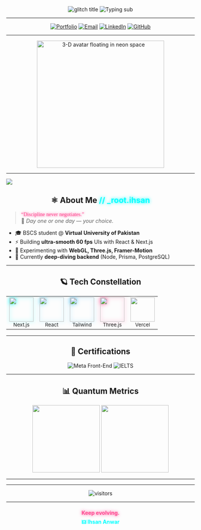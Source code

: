 <!-- ╔═══════════════════════════════════════════════════════════════════════╗ -->
<!-- ║  D A R K - M O D E   O N L Y    |    L I G H T   W I L L   B U R N   ║ -->
<!-- ╚═══════════════════════════════════════════════════════════════════════╝ -->

<div align="center">

<!-- =====  GLITCH-TITLE  ===== -->
<img src="https://readme-glitch.vercel.app/api?text=IHSAИ_AИWAR&nbsp;🜲&color=00ffff&bg=0d1117&height=80&fontSize=70&font=Orbitron&glitch=1" alt="glitch title" />

<!-- =====  SUB-TITLE WITH TYPING  ===== -->
<img src="https://readme-typing-svg.herokuapp.com?font=Share+Tech+Mono&size=28&duration=2500&pause=800&color=00ffff&center=true&vCenter=true&width=700&lines=Frontend+Alchemist;React+⚛️+Next.js+▲+Tailwind+🌊;Reality+Rendering+in+Progress...;Always+Learning+🌱+Always+Building+🔥" alt="Typing sub" />

</div>

---

<!-- =====  QUICK-ACCESS BADGES WITH HOVER BLUR  ===== -->
<div align="center">

[![Portfolio](https://img.shields.io/badge/🏰_PORTFOLIO-0A0A0A?style=for-the-badge&logo=nextdotjs&logoColor=00ffff)](https://main-portfolio-seven-wine.vercel.app/)
[![Email](https://img.shields.io/badge/📡_EMAIL-0A0A0A?style=for-the-badge&logo=gmail&logoColor=ff4790)](mailto:ihsan.anwar4321@gmail.com)
[![LinkedIn](https://img.shields.io/badge/👾_LINKEDIN-0A0A0A?style=for-the-badge&logo=linkedin&logoColor=00ffff)](https://www.linkedin.com/in/ihsan-anwar-243964353/)
[![GitHub](https://img.shields.io/badge/🕳️_GITHUB-0A0A0A?style=for-the-badge&logo=github&logoColor=ffffff)](https://github.com/IHSAN-ANWAR)

</div>

---

<!-- =====  3-D FLOATING AVATAR (WEBGL)  ===== -->
<div align="center">
  <picture>
    <source media="(prefers-color-scheme: dark)" srcset="https://github.com/IHSAN-ANWAR/IHSAN-ANWAR/blob/main/avatar-3d-loop.gif" />
    <img src="https://github.com/IHSAN-ANWAR/IHSAN-ANWAR/blob/main/avatar-3d-loop.gif" width="340" alt="3-D avatar floating in neon space" />
  </picture>
</div>

---

<!-- =====  NEON DIVIDER  ===== -->
<img src="https://capsule-render.vercel.app/api?type=neon&height=8&section=divider&fontSize=0&color=00ffff" />

<!-- =====  ABOUT ME WITH GLOW TEXT  ===== -->
## <div align="center"> ⚛️ About Me <span style="color:#00ffff;text-shadow:0 0 8px">// _root.ihsan</span> </div>

> <span style="font-family: Share Tech Mono; color: #ff4790; text-shadow: 0 0 6px;">“Discipline never negotiates.”</span>  
> 🚀 *Day one or one day — your choice.*

- 🎓 BSCS student @ **Virtual University of Pakistan**
- ⚡ Building **ultra-smooth 60 fps** UIs with React & Next.js
- 🧪 Experimenting with **WebGL, Three.js, Framer-Motion**
- 🌱 Currently **deep-diving backend** (Node, Prisma, PostgreSQL)

---

<!-- =====  TECH CRYSTALS (HOVER = PULSE)  ===== -->
## <div align="center"> 🪐 Tech Constellation </div>

<div align="center">
  <table>
    <tr>
      <td align="center">
        <img src="https://skillicons.dev/icons?i=nextjs" width="65" style="filter: drop-shadow(0 0 6px #00ffff);">
        <br><sub>Next.js</sub>
      </td>
      <td align="center">
        <img src="https://skillicons.dev/icons?i=react" width="65" style="filter: drop-shadow(0 0 6px #61dafb);">
        <br><sub>React</sub>
      </td>
      <td align="center">
        <img src="https://skillicons.dev/icons?i=tailwind" width="65" style="filter: drop-shadow(0 0 6px #38bdf8);">
        <br><sub>Tailwind</sub>
      </td>
      <td align="center">
        <img src="https://skillicons.dev/icons?i=threejs" width="65" style="filter: drop-shadow(0 0 6px #ff4790);">
        <br><sub>Three.js</sub>
      </td>
      <td align="center">
        <img src="https://skillicons.dev/icons?i=vercel" width="65" style="filter: drop-shadow(0 0 6px #fff);">
        <br><sub>Vercel</sub>
      </td>
    </tr>
  </table>
</div>

---

<!-- =====  CERTIFICATIONS WITH BADGES  ===== -->
## <div align="center"> 🏅 Certifications </div>

<div align="center">

![Meta Front-End](https://img.shields.io/badge/Meta-Front--End%20Developer-066eff?style=flat-square&logo=coursera&logoColor=white)
![IELTS](https://img.shields.io/badge/IELTS-Preparation-ff4790?style=flat-square&logo=coursera&logoColor=white)

</div>

---

<!-- =====  REACTIVE GITHUB STATS  ===== -->
## <div align="center"> 📊 Quantum Metrics </div>

<div align="center">
  <picture>
    <source media="(prefers-color-scheme: dark)" srcset="https://github-readme-stats.vercel.app/api?username=IHSAN-ANWAR&show_icons=true&theme=radical&hide_border=true&bg_color=0d1117&title_color=00ffff&icon_color=ff4790&text_color=ffffff" />
    <img height="180" src="https://github-readme-stats.vercel.app/api?username=IHSAN-ANWAR&show_icons=true&theme=radical&hide_border=true&bg_color=0d1117&title_color=00ffff&icon_color=ff4790&text_color=ffffff" />
  </picture>
  <picture>
    <source media="(prefers-color-scheme: dark)" srcset="https://github-readme-streak-stats.herokuapp.com/?user=IHSAN-ANWAR&theme=radical&hide_border=true&background=0d1117&ring=00ffff&fire=ff4790&currStreakNum=ffffff" />
    <img height="180" src="https://github-readme-streak-stats.herokuapp.com/?user=IHSAN-ANWAR&theme=radical&hide_border=true&background=0d1117&ring=00ffff&fire=ff4790&currStreakNum=ffffff" />
  </picture>
</div>

---

<!-- =====  KONAMI EASTER EGG (hidden until ↑↑↓↓←→←→BA)  ===== -->
<div id="konami" style="display:none" align="center">
  <img src="https://media.giphy.com/media/3o7aCTPPm4OHfRLSH6/giphy.gif" width="400" />
  <br><sub style="color:#00ffff">You found the glitch portal — welcome to the back-end.</sub>
</div>

<script>
/* Vanilla JS Konami code listener */
const konami="3838404037393739666513";let keys="";document.addEventListener("keydown",e=>{keys+=e.keyCode;if(keys===konami){document.getElementById("konami").style.display="block";keys="";}});
</script>

---

<!-- =====  VISITOR COUNTER WITH GLOW  ===== -->
<div align="center">

![visitors](https://visitor-badge.laobi.icu/badge?page_id=IHSAN-ANWAR&style=flat-square&color=00ffff&title=Visitors&titleColor=ffffff)

</div>

---

<!-- =====  FOOTER WITH NEON  ===== -->
<h4 align="center">
  <span style="color:#ff4790;text-shadow:0 0 8px">Keep evolving.</span>  
  <br>
  <a href="https://main-portfolio-seven-wine.vercel.app/" style="text-decoration:none;color:#00ffff">🜲 Ihsan Anwar</a>
</h4>

<!-- =====  END OF INSANITY  ===== -->
